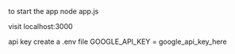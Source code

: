 to start the app
node app.js

visit localhost:3000

api key
create a .env file
GOOGLE_API_KEY = google_api_key_here